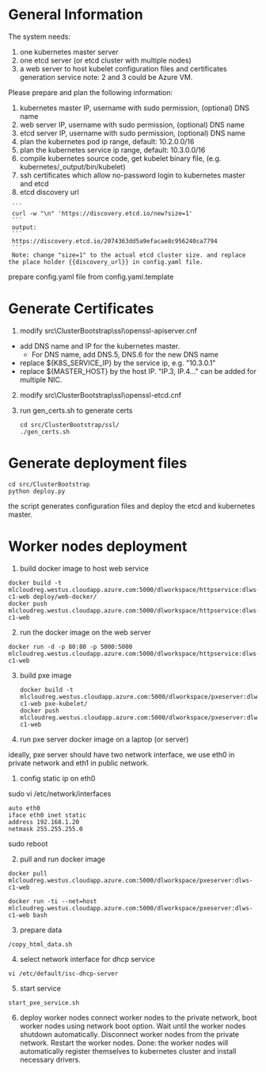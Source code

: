# General Information
The system needs:
  1. one kubernetes master server
  2. one etcd server (or etcd cluster with multiple nodes)
  3. a web server to host kubelet configuration files and certificates generation service
note: 2 and 3 could be Azure VM. 

Please prepare and plan the following information:
   1. kubernetes master IP, username with sudo permission, (optional) DNS name
   2. web server IP,  username with sudo permission, (optional) DNS name
   3. etcd server IP, username with sudo permission, (optional) DNS name
   4. plan the kubernetes pod ip range, default: 10.2.0.0/16
   5. plan the kubernetes service ip range, default: 10.3.0.0/16 
   6. compile kubernetes source code, get kubelet binary file, (e.g. kubernetes/_output/bin/kubelet)
   7. ssh certificates which allow no-password login to kubernetes master and etcd
   8. etcd discovery url
   
     ```
     curl -w "\n" 'https://discovery.etcd.io/new?size=1'
     ```
     output:
     ```
     https://discovery.etcd.io/2074363dd5a9efacae8c956240ca7794
     ```
     Note: change "size=1" to the actual etcd cluster size. and replace the place holder {{discovery_url}} in config.yaml file.  

prepare config.yaml file from config.yaml.template
 
   
   
# Generate Certificates
1. modify src\ClusterBootstrap\ssl\openssl-apiserver.cnf
  * add DNS name and IP for the kubernetes master. 
    * For DNS name, add DNS.5, DNS.6 for the new DNS name 
  * replace ${K8S_SERVICE_IP} by the service ip, e.g. "10.3.0.1"
  * replace ${MASTER_HOST} by the host IP. "IP.3, IP.4..." can be added for multiple NIC. 
2. modify src\ClusterBootstrap\ssl\openssl-etcd.cnf
3. run gen_certs.sh to generate certs

    ```
    cd src/ClusterBootstrap/ssl/
    ./gen_certs.sh
    ```

# Generate deployment files

 ```
 cd src/ClusterBootstrap
 python deploy.py
 ```
 the script generates configuration files and deploy the etcd and kubernetes master. 


# Worker nodes deployment
1. build docker image to host web service
  ```
  docker build -t mlcloudreg.westus.cloudapp.azure.com:5000/dlworkspace/httpservice:dlws-c1-web deploy/web-docker/
  docker push mlcloudreg.westus.cloudapp.azure.com:5000/dlworkspace/httpservice:dlws-c1-web 
  ```
  
2. run the docker image on the web server
  ```
  docker run -d -p 80:80 -p 5000:5000 mlcloudreg.westus.cloudapp.azure.com:5000/dlworkspace/httpservice:dlws-c1-web
  ```

3. build pxe image
    ```
    docker build -t mlcloudreg.westus.cloudapp.azure.com:5000/dlworkspace/pxeserver:dlws-c1-web pxe-kubelet/
    docker push mlcloudreg.westus.cloudapp.azure.com:5000/dlworkspace/pxeserver:dlws-c1-web
    ```
4. run pxe server docker image on a laptop (or server)

 ideally, pxe server should have two network interface, we use eth0 in private network and eth1 in public network.  

 1. config static ip on eth0

   sudo vi /etc/network/interfaces
   ```
   auto eth0
   iface eth0 inet static
   address 192.168.1.20
   netmask 255.255.255.0
   ```
   sudo reboot

 2. pull and run docker image
   ```
   docker pull mlcloudreg.westus.cloudapp.azure.com:5000/dlworkspace/pxeserver:dlws-c1-web

   docker run -ti --net=host mlcloudreg.westus.cloudapp.azure.com:5000/dlworkspace/pxeserver:dlws-c1-web bash
   ```

 3. prepare data

   ```
   /copy_html_data.sh
   ```

 4. select network interface for dhcp service
   ```
   vi /etc/default/isc-dhcp-server
   ```

 5. start service
   ```
   start_pxe_service.sh
   ```

 6. deploy worker nodes
   connect worker nodes to the private network, boot worker nodes using network boot option. 
   Wait until the worker nodes shutdown automatically. 
   Disconnect worker nodes from the private network. 
   Restart the worker nodes.
   Done: the worker nodes will automatically register themselves to kubernetes cluster and install necessary drivers. 

